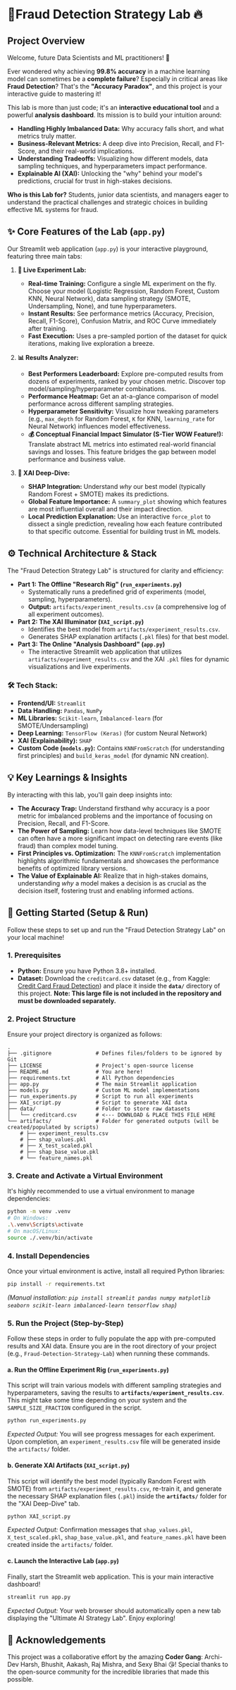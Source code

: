 # 🤖Fraud Detection Strategy Lab 🔥

## Project Overview

Welcome, future Data Scientists and ML practitioners! 👋

Ever wondered why achieving **99.8% accuracy** in a machine learning model can sometimes be a **complete failure**? Especially in critical areas like **Fraud Detection**? That's the **"Accuracy Paradox"**, and this project is your interactive guide to mastering it!

This lab is more than just code; it's an **interactive educational tool** and a powerful **analysis dashboard**. Its mission is to build your intuition around:

*   **Handling Highly Imbalanced Data:** Why accuracy falls short, and what metrics truly matter.
*   **Business-Relevant Metrics:** A deep dive into Precision, Recall, and F1-Score, and their real-world implications.
*   **Understanding Tradeoffs:** Visualizing how different models, data sampling techniques, and hyperparameters impact performance.
*   **Explainable AI (XAI):** Unlocking the "why" behind your model's predictions, crucial for trust in high-stakes decisions.

**Who is this Lab for?** Students, junior data scientists, and managers eager to understand the practical challenges and strategic choices in building effective ML systems for fraud.

## ✨ Core Features of the Lab (`app.py`)

Our Streamlit web application (`app.py`) is your interactive playground, featuring three main tabs:

1.  **🔬 Live Experiment Lab:**
    *   **Real-time Training:** Configure a single ML experiment on the fly. Choose your model (Logistic Regression, Random Forest, Custom KNN, Neural Network), data sampling strategy (SMOTE, Undersampling, None), and tune hyperparameters.
    *   **Instant Results:** See performance metrics (Accuracy, Precision, Recall, F1-Score), Confusion Matrix, and ROC Curve immediately after training.
    *   **Fast Execution:** Uses a pre-sampled portion of the dataset for quick iterations, making live exploration a breeze.

2.  **📊 Results Analyzer:**
    *   **Best Performers Leaderboard:** Explore pre-computed results from dozens of experiments, ranked by your chosen metric. Discover top model/sampling/hyperparameter combinations.
    *   **Performance Heatmap:** Get an at-a-glance comparison of model performance across different sampling strategies.
    *   **Hyperparameter Sensitivity:** Visualize how tweaking parameters (e.g., `max_depth` for Random Forest, `K` for KNN, `learning_rate` for Neural Network) influences model effectiveness.
    *   **💰 Conceptual Financial Impact Simulator (S-Tier WOW Feature!):** Translate abstract ML metrics into estimated real-world financial savings and losses. This feature bridges the gap between model performance and business value.

3.  **🧠 XAI Deep-Dive:**
    *   **SHAP Integration:** Understand *why* our best model (typically Random Forest + SMOTE) makes its predictions.
    *   **Global Feature Importance:** A `summary_plot` showing which features are most influential overall and their impact direction.
    *   **Local Prediction Explanation:** Use an interactive `force_plot` to dissect a single prediction, revealing how each feature contributed to that specific outcome. Essential for building trust in ML models.

## ⚙️ Technical Architecture & Stack

The "Fraud Detection Strategy Lab" is structured for clarity and efficiency:

*   **Part 1: The Offline "Research Rig" (`run_experiments.py`)**
    *   Systematically runs a predefined grid of experiments (model, sampling, hyperparameters).
    *   **Output:** `artifacts/experiment_results.csv` (a comprehensive log of all experiment outcomes).
*   **Part 2: The XAI Illuminator (`XAI_script.py`)**
    *   Identifies the best model from `artifacts/experiment_results.csv`.
    *   Generates SHAP explanation artifacts (`.pkl` files) for that best model.
*   **Part 3: The Online "Analysis Dashboard" (`app.py`)**
    *   The interactive Streamlit web application that utilizes `artifacts/experiment_results.csv` and the XAI `.pkl` files for dynamic visualizations and live experiments.

### 🛠️ Tech Stack:

*   **Frontend/UI:** `Streamlit`
*   **Data Handling:** `Pandas`, `NumPy`
*   **ML Libraries:** `Scikit-learn`, `Imbalanced-learn` (for SMOTE/Undersampling)
*   **Deep Learning:** `TensorFlow (Keras)` (for custom Neural Network)
*   **XAI (Explainability):** `SHAP`
*   **Custom Code (`models.py`):** Contains `KNNFromScratch` (for understanding first principles) and `build_keras_model` (for dynamic NN creation).

## 💡 Key Learnings & Insights

By interacting with this lab, you'll gain deep insights into:

*   **The Accuracy Trap:** Understand firsthand why accuracy is a poor metric for imbalanced problems and the importance of focusing on Precision, Recall, and F1-Score.
*   **The Power of Sampling:** Learn how data-level techniques like SMOTE can often have a more significant impact on detecting rare events (like fraud) than complex model tuning.
*   **First Principles vs. Optimization:** The `KNNFromScratch` implementation highlights algorithmic fundamentals and showcases the performance benefits of optimized library versions.
*   **The Value of Explainable AI:** Realize that in high-stakes domains, understanding *why* a model makes a decision is as crucial as the decision itself, fostering trust and enabling informed actions.

## 🚀 Getting Started (Setup & Run)

Follow these steps to set up and run the "Fraud Detection Strategy Lab" on your local machine!

### 1. Prerequisites

*   **Python:** Ensure you have Python 3.8+ installed.
*   **Dataset:** Download the `creditcard.csv` dataset (e.g., from Kaggle: [Credit Card Fraud Detection](https://www.kaggle.com/datasets/mlg-ulb/creditcardfraud)) and place it inside the **`data/`** directory of this project. **Note: This large file is not included in the repository and must be downloaded separately.**

### 2. Project Structure

Ensure your project directory is organized as follows:

```
.
├── .gitignore              # Defines files/folders to be ignored by Git
├── LICENSE                 # Project's open-source license
├── README.md               # You are here!
├── requirements.txt        # All Python dependencies
├── app.py                  # The main Streamlit application
├── models.py               # Custom ML model implementations
├── run_experiments.py      # Script to run all experiments
├── XAI_script.py           # Script to generate XAI data
├── data/                   # Folder to store raw datasets
│   └── creditcard.csv      # <--- DOWNLOAD & PLACE THIS FILE HERE
└── artifacts/              # Folder for generated outputs (will be created/populated by scripts)
    # ├── experiment_results.csv
    # ├── shap_values.pkl
    # ├── X_test_scaled.pkl
    # ├── shap_base_value.pkl
    # └── feature_names.pkl
```

### 3. Create and Activate a Virtual Environment

It's highly recommended to use a virtual environment to manage dependencies:

```bash
python -m venv .venv
# On Windows:
.\.venv\Scripts\activate
# On macOS/Linux:
source ./.venv/bin/activate
```

### 4. Install Dependencies

Once your virtual environment is active, install all required Python libraries:

```bash
pip install -r requirements.txt
```
*(Manual installation: `pip install streamlit pandas numpy matplotlib seaborn scikit-learn imbalanced-learn tensorflow shap`)*

### 5. Run the Project (Step-by-Step)

Follow these steps in order to fully populate the app with pre-computed results and XAI data. Ensure you are in the root directory of your project (e.g., `Fraud-Detection-Strategy-Lab`) when running these commands.

#### a. Run the Offline Experiment Rig (`run_experiments.py`)

This script will train various models with different sampling strategies and hyperparameters, saving the results to **`artifacts/experiment_results.csv`**. This might take some time depending on your system and the `SAMPLE_SIZE_FRACTION` configured in the script.

```bash
python run_experiments.py
```
*Expected Output:* You will see progress messages for each experiment. Upon completion, an `experiment_results.csv` file will be generated inside the `artifacts/` folder.

#### b. Generate XAI Artifacts (`XAI_script.py`)

This script will identify the best model (typically Random Forest with SMOTE) from `artifacts/experiment_results.csv`, re-train it, and generate the necessary SHAP explanation files (`.pkl`) inside the **`artifacts/`** folder for the "XAI Deep-Dive" tab.

```bash
python XAI_script.py
```
*Expected Output:* Confirmation messages that `shap_values.pkl`, `X_test_scaled.pkl`, `shap_base_value.pkl`, and `feature_names.pkl` have been created inside the `artifacts/` folder.

#### c. Launch the Interactive Lab (`app.py`)

Finally, start the Streamlit web application. This is your main interactive dashboard!

```bash
streamlit run app.py
```
*Expected Output:* Your web browser should automatically open a new tab displaying the "Ultimate AI Strategy Lab". Enjoy exploring!

## 🙏 Acknowledgements

This project was a collaborative effort by the amazing **Coder Gang**: Archi-Dev Harsh, Bhushit, Aakash, Raj Mishra, and Sexy Bhai 😘! Special thanks to the open-source community for the incredible libraries that made this possible.